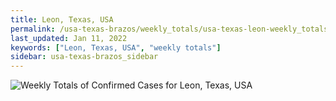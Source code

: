 ```yaml
---
title: Leon, Texas, USA
permalink: /usa-texas-brazos/weekly_totals/usa-texas-leon-weekly_totals.html
last_updated: Jan 11, 2022
keywords: ["Leon, Texas, USA", "weekly totals"]
sidebar: usa-texas-brazos_sidebar
---
```


![Weekly Totals of Confirmed Cases for Leon, Texas, USA](/covid_tracker/images/graphs/usa-texas-leon-weekly_totals_graph.png)
